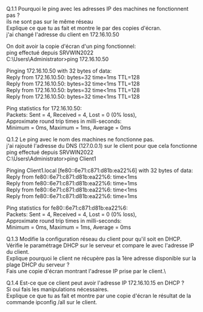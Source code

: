 Q.1.1 Pourquoi le ping avec les adresses IP des machines ne fonctionnent pas ?\
ils ne sont pas sur le même réseau\
Explique ce que tu as fait et montre le par des copies d'écran.\
j'ai changé l'adresse du client en 172.16.10.50

On doit avoir la copie d'écran d'un ping fonctionnel:\
ping effectué depuis SRVWIN2022\
C:\Users\Administrator>ping 172.16.10.50

Pinging 172.16.10.50 with 32 bytes of data:\
Reply from 172.16.10.50: bytes=32 time=1ms TTL=128\
Reply from 172.16.10.50: bytes=32 time<1ms TTL=128\
Reply from 172.16.10.50: bytes=32 time<1ms TTL=128\
Reply from 172.16.10.50: bytes=32 time<1ms TTL=128

Ping statistics for 172.16.10.50:\
    Packets: Sent = 4, Received = 4, Lost = 0 (0% loss),\
Approximate round trip times in milli-seconds:\
    Minimum = 0ms, Maximum = 1ms, Average = 0ms



Q.1.2 Le ping avec le nom des machines ne fonctionne pas.\
j'ai rajouté l'adresse du DNS (127.0.0.1) sur le client pour que cela fonctionne\
ping effectué depuis SRVWIN2022\
C:\Users\Administrator>ping Client1

Pinging Client1.local [fe80::6e71:c871:d81b:ea22%6] with 32 bytes of data:\
Reply from fe80::6e71:c871:d81b:ea22%6: time<1ms\
Reply from fe80::6e71:c871:d81b:ea22%6: time=1ms\
Reply from fe80::6e71:c871:d81b:ea22%6: time<1ms\
Reply from fe80::6e71:c871:d81b:ea22%6: time=1ms

Ping statistics for fe80::6e71:c871:d81b:ea22%6:\
    Packets: Sent = 4, Received = 4, Lost = 0 (0% loss),\
Approximate round trip times in milli-seconds:\
    Minimum = 0ms, Maximum = 1ms, Average = 0ms



Q.1.3 Modifie la configuration réseau du client pour qu'il soit en DHCP.\
Vérifie le paramétrage DHCP sur le serveur et compare le avec l'adresse IP du client.\
Explique pourquoi le client ne récupère pas la 1ère adresse disponible sur la plage DHCP du serveur ?\
Fais une copie d'écran montrant l'adresse IP prise par le client.\

Q.1.4 Est-ce que ce client peut avoir l'adresse IP 172.16.10.15 en DHCP ?\
Si oui fais les manipulations nécessaires.\
Explique ce que tu as fait et montre par une copie d'écran le résultat de la commande ipconfig /all sur le client.
